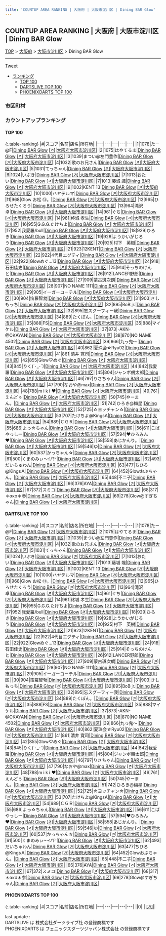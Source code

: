 ```yaml
---
title: 'COUNTUP AREA RANKING | 大阪府 | 大阪市淀川区 | Dining BAR Glow'
---
```

## COUNTUP AREA RANKING | 大阪府 | 大阪市淀川区 | Dining BAR Glow

[TOP](/darts/rank/) > [大阪府](/darts/rank/大阪府/) > [大阪市淀川区](/darts/rank/大阪府/大阪市淀川区/) > Dining BAR Glow

___

<a href="https://twitter.com/share?ref_src=twsrc%5Etfw" data-text="COUNTUP AREA RANKING | 大阪府大阪市淀川区Dining BAR Glow" class="twitter-share-button" data-hashtags="DARTSLIVE,PHOENIXDARTS,darts,ダーツ" data-show-count="false">Tweet</a>

* [ランキング](#カウントアップランキング)
    * [TOP 100](#top-100)
    * [DARTSLIVE TOP 100](#dartslive-top-100)
    * [PHOENIXDARTS TOP 100](#phoenixdarts-top-100)

### 市区町村

<ul>

</ul>

### カウントアップランキング

#### TOP 100



{:.table-ranking}
|#|スコア|名前|店名|所在地|
|---|---|---|---|---|
|1|1078|<span class="rank-name-dl">たー@F</span>|<a href="/darts/rank/shops/6be3a99541d612bb0d9b047a20a7ba1e.html">Dining BAR Glow</a> <a href="https://search.dartslive.com/jp/shop/6be3a99541d612bb0d9b047a20a7ba1e">[↗]</a>|<a href="/darts/rank/大阪府/大阪市淀川区">大阪府大阪市淀川区</a>|
|2|1075|<span class="rank-name-dl">はやてるま</span>|<a href="/darts/rank/shops/6be3a99541d612bb0d9b047a20a7ba1e.html">Dining BAR Glow</a> <a href="https://search.dartslive.com/jp/shop/6be3a99541d612bb0d9b047a20a7ba1e">[↗]</a>|<a href="/darts/rank/大阪府/大阪市淀川区">大阪府大阪市淀川区</a>|
|3|1039|<span class="rank-name-dl">まつい@左門豊作</span>|<a href="/darts/rank/shops/6be3a99541d612bb0d9b047a20a7ba1e.html">Dining BAR Glow</a> <a href="https://search.dartslive.com/jp/shop/6be3a99541d612bb0d9b047a20a7ba1e">[↗]</a>|<a href="/darts/rank/大阪府/大阪市淀川区">大阪府大阪市淀川区</a>|
|4|1032|<span class="rank-name-dl">歌のお兄さん</span>|<a href="/darts/rank/shops/6be3a99541d612bb0d9b047a20a7ba1e.html">Dining BAR Glow</a> <a href="https://search.dartslive.com/jp/shop/6be3a99541d612bb0d9b047a20a7ba1e">[↗]</a>|<a href="/darts/rank/大阪府/大阪市淀川区">大阪府大阪市淀川区</a>|
|5|1031|<span class="rank-name-dl">てっちゃん</span>|<a href="/darts/rank/shops/6be3a99541d612bb0d9b047a20a7ba1e.html">Dining BAR Glow</a> <a href="https://search.dartslive.com/jp/shop/6be3a99541d612bb0d9b047a20a7ba1e">[↗]</a>|<a href="/darts/rank/大阪府/大阪市淀川区">大阪府大阪市淀川区</a>|
|6|1024|<span class="rank-name-dl">いぶき</span>|<a href="/darts/rank/shops/6be3a99541d612bb0d9b047a20a7ba1e.html">Dining BAR Glow</a> <a href="https://search.dartslive.com/jp/shop/6be3a99541d612bb0d9b047a20a7ba1e">[↗]</a>|<a href="/darts/rank/大阪府/大阪市淀川区">大阪府大阪市淀川区</a>|
|7|1013|<span class="rank-name-dl">おたい</span>|<a href="/darts/rank/shops/6be3a99541d612bb0d9b047a20a7ba1e.html">Dining BAR Glow</a> <a href="https://search.dartslive.com/jp/shop/6be3a99541d612bb0d9b047a20a7ba1e">[↗]</a>|<a href="/darts/rank/大阪府/大阪市淀川区">大阪府大阪市淀川区</a>|
|7|1013|<span class="rank-name-dl">藤城 颯</span>|<a href="/darts/rank/shops/6be3a99541d612bb0d9b047a20a7ba1e.html">Dining BAR Glow</a> <a href="https://search.dartslive.com/jp/shop/6be3a99541d612bb0d9b047a20a7ba1e">[↗]</a>|<a href="/darts/rank/大阪府/大阪市淀川区">大阪府大阪市淀川区</a>|
|9|1002|<span class="rank-name-dl">KENT 13</span>|<a href="/darts/rank/shops/6be3a99541d612bb0d9b047a20a7ba1e.html">Dining BAR Glow</a> <a href="https://search.dartslive.com/jp/shop/6be3a99541d612bb0d9b047a20a7ba1e">[↗]</a>|<a href="/darts/rank/大阪府/大阪市淀川区">大阪府大阪市淀川区</a>|
|10|1000|<span class="rank-name-dl">ハヤテルマ</span>|<a href="/darts/rank/shops/6be3a99541d612bb0d9b047a20a7ba1e.html">Dining BAR Glow</a> <a href="https://search.dartslive.com/jp/shop/6be3a99541d612bb0d9b047a20a7ba1e">[↗]</a>|<a href="/darts/rank/大阪府/大阪市淀川区">大阪府大阪市淀川区</a>|
|11|968|<span class="rank-name-dl">Glow お松 ⑬。</span>|<a href="/darts/rank/shops/6be3a99541d612bb0d9b047a20a7ba1e.html">Dining BAR Glow</a> <a href="https://search.dartslive.com/jp/shop/6be3a99541d612bb0d9b047a20a7ba1e">[↗]</a>|<a href="/darts/rank/大阪府/大阪市淀川区">大阪府大阪市淀川区</a>|
|12|965|<span class="rank-name-dl">ひろせたくろう</span>|<a href="/darts/rank/shops/6be3a99541d612bb0d9b047a20a7ba1e.html">Dining BAR Glow</a> <a href="https://search.dartslive.com/jp/shop/6be3a99541d612bb0d9b047a20a7ba1e">[↗]</a>|<a href="/darts/rank/大阪府/大阪市淀川区">大阪府大阪市淀川区</a>|
|13|964|<span class="rank-name-dl">滝沢　卓</span>|<a href="/darts/rank/shops/6be3a99541d612bb0d9b047a20a7ba1e.html">Dining BAR Glow</a> <a href="https://search.dartslive.com/jp/shop/6be3a99541d612bb0d9b047a20a7ba1e">[↗]</a>|<a href="/darts/rank/大阪府/大阪市淀川区">大阪府大阪市淀川区</a>|
|14|961|<span class="rank-name-dl">ぐち</span>|<a href="/darts/rank/shops/6be3a99541d612bb0d9b047a20a7ba1e.html">Dining BAR Glow</a> <a href="https://search.dartslive.com/jp/shop/6be3a99541d612bb0d9b047a20a7ba1e">[↗]</a>|<a href="/darts/rank/大阪府/大阪市淀川区">大阪府大阪市淀川区</a>|
|14|961|<span class="rank-name-dl">柊城 孝生</span>|<a href="/darts/rank/shops/6be3a99541d612bb0d9b047a20a7ba1e.html">Dining BAR Glow</a> <a href="https://search.dartslive.com/jp/shop/6be3a99541d612bb0d9b047a20a7ba1e">[↗]</a>|<a href="/darts/rank/大阪府/大阪市淀川区">大阪府大阪市淀川区</a>|
|16|955|<span class="rank-name-dl">G.G.G.たけちよ</span>|<a href="/darts/rank/shops/6be3a99541d612bb0d9b047a20a7ba1e.html">Dining BAR Glow</a> <a href="https://search.dartslive.com/jp/shop/6be3a99541d612bb0d9b047a20a7ba1e">[↗]</a>|<a href="/darts/rank/大阪府/大阪市淀川区">大阪府大阪市淀川区</a>|
|17|952|<span class="rank-name-dl">我愛羅/bull</span>|<a href="/darts/rank/shops/6be3a99541d612bb0d9b047a20a7ba1e.html">Dining BAR Glow</a> <a href="https://search.dartslive.com/jp/shop/6be3a99541d612bb0d9b047a20a7ba1e">[↗]</a>|<a href="/darts/rank/大阪府/大阪市淀川区">大阪府大阪市淀川区</a>|
|18|929|<span class="rank-name-dl">ひろき</span>|<a href="/darts/rank/shops/6be3a99541d612bb0d9b047a20a7ba1e.html">Dining BAR Glow</a> <a href="https://search.dartslive.com/jp/shop/6be3a99541d612bb0d9b047a20a7ba1e">[↗]</a>|<a href="/darts/rank/大阪府/大阪市淀川区">大阪府大阪市淀川区</a>|
|19|928|<span class="rank-name-dl">ようかいがじろう</span>|<a href="/darts/rank/shops/6be3a99541d612bb0d9b047a20a7ba1e.html">Dining BAR Glow</a> <a href="https://search.dartslive.com/jp/shop/6be3a99541d612bb0d9b047a20a7ba1e">[↗]</a>|<a href="/darts/rank/大阪府/大阪市淀川区">大阪府大阪市淀川区</a>|
|20|925|<span class="rank-name-dl">村下　英樹</span>|<a href="/darts/rank/shops/6be3a99541d612bb0d9b047a20a7ba1e.html">Dining BAR Glow</a> <a href="https://search.dartslive.com/jp/shop/6be3a99541d612bb0d9b047a20a7ba1e">[↗]</a>|<a href="/darts/rank/大阪府/大阪市淀川区">大阪府大阪市淀川区</a>|
|21|923|<span class="rank-name-dl">12KENT</span>|<a href="/darts/rank/shops/6be3a99541d612bb0d9b047a20a7ba1e.html">Dining BAR Glow</a> <a href="https://search.dartslive.com/jp/shop/6be3a99541d612bb0d9b047a20a7ba1e">[↗]</a>|<a href="/darts/rank/大阪府/大阪市淀川区">大阪府大阪市淀川区</a>|
|22|922|<span class="rank-name-dl">4代目エグティ</span>|<a href="/darts/rank/shops/6be3a99541d612bb0d9b047a20a7ba1e.html">Dining BAR Glow</a> <a href="https://search.dartslive.com/jp/shop/6be3a99541d612bb0d9b047a20a7ba1e">[↗]</a>|<a href="/darts/rank/大阪府/大阪市淀川区">大阪府大阪市淀川区</a>|
|22|922|<span class="rank-name-dl">Glowめぐ...13</span>|<a href="/darts/rank/shops/6be3a99541d612bb0d9b047a20a7ba1e.html">Dining BAR Glow</a> <a href="https://search.dartslive.com/jp/shop/6be3a99541d612bb0d9b047a20a7ba1e">[↗]</a>|<a href="/darts/rank/大阪府/大阪市淀川区">大阪府大阪市淀川区</a>|
|24|918|<span class="rank-name-dl">石田佳史</span>|<a href="/darts/rank/shops/6be3a99541d612bb0d9b047a20a7ba1e.html">Dining BAR Glow</a> <a href="https://search.dartslive.com/jp/shop/6be3a99541d612bb0d9b047a20a7ba1e">[↗]</a>|<a href="/darts/rank/大阪府/大阪市淀川区">大阪府大阪市淀川区</a>|
|25|914|<span class="rank-name-dl">そっちのけんと</span>|<a href="/darts/rank/shops/6be3a99541d612bb0d9b047a20a7ba1e.html">Dining BAR Glow</a> <a href="https://search.dartslive.com/jp/shop/6be3a99541d612bb0d9b047a20a7ba1e">[↗]</a>|<a href="/darts/rank/大阪府/大阪市淀川区">大阪府大阪市淀川区</a>|
|26|912|<span class="rank-name-dl">LANCER野郎</span>|<a href="/darts/rank/shops/6be3a99541d612bb0d9b047a20a7ba1e.html">Dining BAR Glow</a> <a href="https://search.dartslive.com/jp/shop/6be3a99541d612bb0d9b047a20a7ba1e">[↗]</a>|<a href="/darts/rank/大阪府/大阪市淀川区">大阪府大阪市淀川区</a>|
|27|909|<span class="rank-name-dl">蒙古斑次朗</span>|<a href="/darts/rank/shops/6be3a99541d612bb0d9b047a20a7ba1e.html">Dining BAR Glow</a> <a href="https://search.dartslive.com/jp/shop/6be3a99541d612bb0d9b047a20a7ba1e">[↗]</a>|<a href="/darts/rank/大阪府/大阪市淀川区">大阪府大阪市淀川区</a>|
|28|907|<span class="rank-name-dl">NO NAME 1111</span>|<a href="/darts/rank/shops/6be3a99541d612bb0d9b047a20a7ba1e.html">Dining BAR Glow</a> <a href="https://search.dartslive.com/jp/shop/6be3a99541d612bb0d9b047a20a7ba1e">[↗]</a>|<a href="/darts/rank/大阪府/大阪市淀川区">大阪府大阪市淀川区</a>|
|29|905|<span class="rank-name-dl">イーガーコーテル</span>|<a href="/darts/rank/shops/6be3a99541d612bb0d9b047a20a7ba1e.html">Dining BAR Glow</a> <a href="https://search.dartslive.com/jp/shop/6be3a99541d612bb0d9b047a20a7ba1e">[↗]</a>|<a href="/darts/rank/大阪府/大阪市淀川区">大阪府大阪市淀川区</a>|
|30|904|<span class="rank-name-dl">笛羅智勃</span>|<a href="/darts/rank/shops/6be3a99541d612bb0d9b047a20a7ba1e.html">Dining BAR Glow</a> <a href="https://search.dartslive.com/jp/shop/6be3a99541d612bb0d9b047a20a7ba1e">[↗]</a>|<a href="/darts/rank/大阪府/大阪市淀川区">大阪府大阪市淀川区</a>|
|31|903|<span class="rank-name-dl">きしもっち</span>|<a href="/darts/rank/shops/6be3a99541d612bb0d9b047a20a7ba1e.html">Dining BAR Glow</a> <a href="https://search.dartslive.com/jp/shop/6be3a99541d612bb0d9b047a20a7ba1e">[↗]</a>|<a href="/darts/rank/大阪府/大阪市淀川区">大阪府大阪市淀川区</a>|
|32|895|<span class="rank-name-dl">BoB jr.</span>|<a href="/darts/rank/shops/6be3a99541d612bb0d9b047a20a7ba1e.html">Dining BAR Glow</a> <a href="https://search.dartslive.com/jp/shop/6be3a99541d612bb0d9b047a20a7ba1e">[↗]</a>|<a href="/darts/rank/大阪府/大阪市淀川区">大阪府大阪市淀川区</a>|
|32|895|<span class="rank-name-dl">忘スグーフィー我</span>|<a href="/darts/rank/shops/6be3a99541d612bb0d9b047a20a7ba1e.html">Dining BAR Glow</a> <a href="https://search.dartslive.com/jp/shop/6be3a99541d612bb0d9b047a20a7ba1e">[↗]</a>|<a href="/darts/rank/大阪府/大阪市淀川区">大阪府大阪市淀川区</a>|
|34|889|<span class="rank-name-dl">たくぽん。</span>|<a href="/darts/rank/shops/6be3a99541d612bb0d9b047a20a7ba1e.html">Dining BAR Glow</a> <a href="https://search.dartslive.com/jp/shop/6be3a99541d612bb0d9b047a20a7ba1e">[↗]</a>|<a href="/darts/rank/大阪府/大阪市淀川区">大阪府大阪市淀川区</a>|
|35|888|<span class="rank-name-dl">FS</span>|<a href="/darts/rank/shops/6be3a99541d612bb0d9b047a20a7ba1e.html">Dining BAR Glow</a> <a href="https://search.dartslive.com/jp/shop/6be3a99541d612bb0d9b047a20a7ba1e">[↗]</a>|<a href="/darts/rank/大阪府/大阪市淀川区">大阪府大阪市淀川区</a>|
|35|888|<span class="rank-name-dl">マイケル</span>|<a href="/darts/rank/shops/6be3a99541d612bb0d9b047a20a7ba1e.html">Dining BAR Glow</a> <a href="https://search.dartslive.com/jp/shop/6be3a99541d612bb0d9b047a20a7ba1e">[↗]</a>|<a href="/darts/rank/大阪府/大阪市淀川区">大阪府大阪市淀川区</a>|
|37|873|<span class="rank-name-dl">-AKN-@OKAYAN</span>|<a href="/darts/rank/shops/6be3a99541d612bb0d9b047a20a7ba1e.html">Dining BAR Glow</a> <a href="https://search.dartslive.com/jp/shop/6be3a99541d612bb0d9b047a20a7ba1e">[↗]</a>|<a href="/darts/rank/大阪府/大阪市淀川区">大阪府大阪市淀川区</a>|
|38|870|<span class="rank-name-dl">NO NAME 4502</span>|<a href="/darts/rank/shops/6be3a99541d612bb0d9b047a20a7ba1e.html">Dining BAR Glow</a> <a href="https://search.dartslive.com/jp/shop/6be3a99541d612bb0d9b047a20a7ba1e">[↗]</a>|<a href="/darts/rank/大阪府/大阪市淀川区">大阪府大阪市淀川区</a>|
|39|866|<span class="rank-name-dl">九っ鬼〜</span>|<a href="/darts/rank/shops/6be3a99541d612bb0d9b047a20a7ba1e.html">Dining BAR Glow</a> <a href="https://search.dartslive.com/jp/shop/6be3a99541d612bb0d9b047a20a7ba1e">[↗]</a>|<a href="/darts/rank/大阪府/大阪市淀川区">大阪府大阪市淀川区</a>|
|40|862|<span class="rank-name-dl">夏珠会☆Ryu02</span>|<a href="/darts/rank/shops/6be3a99541d612bb0d9b047a20a7ba1e.html">Dining BAR Glow</a> <a href="https://search.dartslive.com/jp/shop/6be3a99541d612bb0d9b047a20a7ba1e">[↗]</a>|<a href="/darts/rank/大阪府/大阪市淀川区">大阪府大阪市淀川区</a>|
|41|861|<span class="rank-name-dl">清井 寛司</span>|<a href="/darts/rank/shops/6be3a99541d612bb0d9b047a20a7ba1e.html">Dining BAR Glow</a> <a href="https://search.dartslive.com/jp/shop/6be3a99541d612bb0d9b047a20a7ba1e">[↗]</a>|<a href="/darts/rank/大阪府/大阪市淀川区">大阪府大阪市淀川区</a>|
|42|855|<span class="rank-name-dl">Glow♡めぐ</span>|<a href="/darts/rank/shops/6be3a99541d612bb0d9b047a20a7ba1e.html">Dining BAR Glow</a> <a href="https://search.dartslive.com/jp/shop/6be3a99541d612bb0d9b047a20a7ba1e">[↗]</a>|<a href="/darts/rank/大阪府/大阪市淀川区">大阪府大阪市淀川区</a>|
|43|845|<span class="rank-name-dl">りく(´･_･`)</span>|<a href="/darts/rank/shops/6be3a99541d612bb0d9b047a20a7ba1e.html">Dining BAR Glow</a> <a href="https://search.dartslive.com/jp/shop/6be3a99541d612bb0d9b047a20a7ba1e">[↗]</a>|<a href="/darts/rank/大阪府/大阪市淀川区">大阪府大阪市淀川区</a>|
|44|842|<span class="rank-name-dl">我愛羅</span>|<a href="/darts/rank/shops/6be3a99541d612bb0d9b047a20a7ba1e.html">Dining BAR Glow</a> <a href="https://search.dartslive.com/jp/shop/6be3a99541d612bb0d9b047a20a7ba1e">[↗]</a>|<a href="/darts/rank/大阪府/大阪市淀川区">大阪府大阪市淀川区</a>|
|45|804|<span class="rank-name-dl">ジャンボ鶴太郎</span>|<a href="/darts/rank/shops/6be3a99541d612bb0d9b047a20a7ba1e.html">Dining BAR Glow</a> <a href="https://search.dartslive.com/jp/shop/6be3a99541d612bb0d9b047a20a7ba1e">[↗]</a>|<a href="/darts/rank/大阪府/大阪市淀川区">大阪府大阪市淀川区</a>|
|46|797|<span class="rank-name-dl">りさちゃん</span>|<a href="/darts/rank/shops/6be3a99541d612bb0d9b047a20a7ba1e.html">Dining BAR Glow</a> <a href="https://search.dartslive.com/jp/shop/6be3a99541d612bb0d9b047a20a7ba1e">[↗]</a>|<a href="/darts/rank/大阪府/大阪市淀川区">大阪府大阪市淀川区</a>|
|47|790|<span class="rank-name-dl">なおや@max</span>|<a href="/darts/rank/shops/6be3a99541d612bb0d9b047a20a7ba1e.html">Dining BAR Glow</a> <a href="https://search.dartslive.com/jp/shop/6be3a99541d612bb0d9b047a20a7ba1e">[↗]</a>|<a href="/darts/rank/大阪府/大阪市淀川区">大阪府大阪市淀川区</a>|
|48|788|<span class="rank-name-dl">m i k i ❤︎</span>|<a href="/darts/rank/shops/6be3a99541d612bb0d9b047a20a7ba1e.html">Dining BAR Glow</a> <a href="https://search.dartslive.com/jp/shop/6be3a99541d612bb0d9b047a20a7ba1e">[↗]</a>|<a href="/darts/rank/大阪府/大阪市淀川区">大阪府大阪市淀川区</a>|
|49|761|<span class="rank-name-dl">えんどぅ</span>|<a href="/darts/rank/shops/6be3a99541d612bb0d9b047a20a7ba1e.html">Dining BAR Glow</a> <a href="https://search.dartslive.com/jp/shop/6be3a99541d612bb0d9b047a20a7ba1e">[↗]</a>|<a href="/darts/rank/大阪府/大阪市淀川区">大阪府大阪市淀川区</a>|
|50|745|<span class="rank-name-dl">やーまん。</span>|<a href="/darts/rank/shops/6be3a99541d612bb0d9b047a20a7ba1e.html">Dining BAR Glow</a> <a href="https://search.dartslive.com/jp/shop/6be3a99541d612bb0d9b047a20a7ba1e">[↗]</a>|<a href="/darts/rank/大阪府/大阪市淀川区">大阪府大阪市淀川区</a>|
|51|742|<span class="rank-name-dl">ひろき@梅星</span>|<a href="/darts/rank/shops/6be3a99541d612bb0d9b047a20a7ba1e.html">Dining BAR Glow</a> <a href="https://search.dartslive.com/jp/shop/6be3a99541d612bb0d9b047a20a7ba1e">[↗]</a>|<a href="/darts/rank/大阪府/大阪市淀川区">大阪府大阪市淀川区</a>|
|52|725|<span class="rank-name-dl">☆ヨッチャン☆</span>|<a href="/darts/rank/shops/6be3a99541d612bb0d9b047a20a7ba1e.html">Dining BAR Glow</a> <a href="https://search.dartslive.com/jp/shop/6be3a99541d612bb0d9b047a20a7ba1e">[↗]</a>|<a href="/darts/rank/大阪府/大阪市淀川区">大阪府大阪市淀川区</a>|
|53|707|<span class="rank-name-dl">たけちよ@KingsA</span>|<a href="/darts/rank/shops/6be3a99541d612bb0d9b047a20a7ba1e.html">Dining BAR Glow</a> <a href="https://search.dartslive.com/jp/shop/6be3a99541d612bb0d9b047a20a7ba1e">[↗]</a>|<a href="/darts/rank/大阪府/大阪市淀川区">大阪府大阪市淀川区</a>|
|54|689|<span class="rank-name-dl">ＣＧＲ</span>|<a href="/darts/rank/shops/6be3a99541d612bb0d9b047a20a7ba1e.html">Dining BAR Glow</a> <a href="https://search.dartslive.com/jp/shop/6be3a99541d612bb0d9b047a20a7ba1e">[↗]</a>|<a href="/darts/rank/大阪府/大阪市淀川区">大阪府大阪市淀川区</a>|
|55|686|<span class="rank-name-dl">よっ☆ちゃん</span>|<a href="/darts/rank/shops/6be3a99541d612bb0d9b047a20a7ba1e.html">Dining BAR Glow</a> <a href="https://search.dartslive.com/jp/shop/6be3a99541d612bb0d9b047a20a7ba1e">[↗]</a>|<a href="/darts/rank/大阪府/大阪市淀川区">大阪府大阪市淀川区</a>|
|56|611|<span class="rank-name-dl">こばやっしー</span>|<a href="/darts/rank/shops/6be3a99541d612bb0d9b047a20a7ba1e.html">Dining BAR Glow</a> <a href="https://search.dartslive.com/jp/shop/6be3a99541d612bb0d9b047a20a7ba1e">[↗]</a>|<a href="/darts/rank/大阪府/大阪市淀川区">大阪府大阪市淀川区</a>|
|57|594|<span class="rank-name-dl">❤ひろみん❤</span>|<a href="/darts/rank/shops/6be3a99541d612bb0d9b047a20a7ba1e.html">Dining BAR Glow</a> <a href="https://search.dartslive.com/jp/shop/6be3a99541d612bb0d9b047a20a7ba1e">[↗]</a>|<a href="/darts/rank/大阪府/大阪市淀川区">大阪府大阪市淀川区</a>|
|58|558|<span class="rank-name-dl">あじかんり。</span>|<a href="/darts/rank/shops/6be3a99541d612bb0d9b047a20a7ba1e.html">Dining BAR Glow</a> <a href="https://search.dartslive.com/jp/shop/6be3a99541d612bb0d9b047a20a7ba1e">[↗]</a>|<a href="/darts/rank/大阪府/大阪市淀川区">大阪府大阪市淀川区</a>|
|59|546|<span class="rank-name-dl">ゆ</span>|<a href="/darts/rank/shops/6be3a99541d612bb0d9b047a20a7ba1e.html">Dining BAR Glow</a> <a href="https://search.dartslive.com/jp/shop/6be3a99541d612bb0d9b047a20a7ba1e">[↗]</a>|<a href="/darts/rank/大阪府/大阪市淀川区">大阪府大阪市淀川区</a>|
|60|537|<span class="rank-name-dl">かっちゃん☆</span>|<a href="/darts/rank/shops/6be3a99541d612bb0d9b047a20a7ba1e.html">Dining BAR Glow</a> <a href="https://search.dartslive.com/jp/shop/6be3a99541d612bb0d9b047a20a7ba1e">[↗]</a>|<a href="/darts/rank/大阪府/大阪市淀川区">大阪府大阪市淀川区</a>|
|61|500|<span class="rank-name-dl">くまのみぃ～ｲﾉ㌣</span>|<a href="/darts/rank/shops/6be3a99541d612bb0d9b047a20a7ba1e.html">Dining BAR Glow</a> <a href="https://search.dartslive.com/jp/shop/6be3a99541d612bb0d9b047a20a7ba1e">[↗]</a>|<a href="/darts/rank/大阪府/大阪市淀川区">大阪府大阪市淀川区</a>|
|62|493|<span class="rank-name-dl">だいちゅわん</span>|<a href="/darts/rank/shops/6be3a99541d612bb0d9b047a20a7ba1e.html">Dining BAR Glow</a> <a href="https://search.dartslive.com/jp/shop/6be3a99541d612bb0d9b047a20a7ba1e">[↗]</a>|<a href="/darts/rank/大阪府/大阪市淀川区">大阪府大阪市淀川区</a>|
|63|477|<span class="rank-name-dl">ちひろ@KingsＡ</span>|<a href="/darts/rank/shops/6be3a99541d612bb0d9b047a20a7ba1e.html">Dining BAR Glow</a> <a href="https://search.dartslive.com/jp/shop/6be3a99541d612bb0d9b047a20a7ba1e">[↗]</a>|<a href="/darts/rank/大阪府/大阪市淀川区">大阪府大阪市淀川区</a>|
|64|452|<span class="rank-name-dl">Glowおぶちゃん。</span>|<a href="/darts/rank/shops/6be3a99541d612bb0d9b047a20a7ba1e.html">Dining BAR Glow</a> <a href="https://search.dartslive.com/jp/shop/6be3a99541d612bb0d9b047a20a7ba1e">[↗]</a>|<a href="/darts/rank/大阪府/大阪市淀川区">大阪府大阪市淀川区</a>|
|65|448|<span class="rank-name-dl">不二子</span>|<a href="/darts/rank/shops/6be3a99541d612bb0d9b047a20a7ba1e.html">Dining BAR Glow</a> <a href="https://search.dartslive.com/jp/shop/6be3a99541d612bb0d9b047a20a7ba1e">[↗]</a>|<a href="/darts/rank/大阪府/大阪市淀川区">大阪府大阪市淀川区</a>|
|66|376|<span class="rank-name-dl">AYA</span>|<a href="/darts/rank/shops/6be3a99541d612bb0d9b047a20a7ba1e.html">Dining BAR Glow</a> <a href="https://search.dartslive.com/jp/shop/6be3a99541d612bb0d9b047a20a7ba1e">[↗]</a>|<a href="/darts/rank/大阪府/大阪市淀川区">大阪府大阪市淀川区</a>|
|67|372|<span class="rank-name-dl">スミコ</span>|<a href="/darts/rank/shops/6be3a99541d612bb0d9b047a20a7ba1e.html">Dining BAR Glow</a> <a href="https://search.dartslive.com/jp/shop/6be3a99541d612bb0d9b047a20a7ba1e">[↗]</a>|<a href="/darts/rank/大阪府/大阪市淀川区">大阪府大阪市淀川区</a>|
|68|317|<span class="rank-name-dl">＊ακσ＊参</span>|<a href="/darts/rank/shops/6be3a99541d612bb0d9b047a20a7ba1e.html">Dining BAR Glow</a> <a href="https://search.dartslive.com/jp/shop/6be3a99541d612bb0d9b047a20a7ba1e">[↗]</a>|<a href="/darts/rank/大阪府/大阪市淀川区">大阪府大阪市淀川区</a>|
|69|278|<span class="rank-name-dl">Glow@すぎちゃん</span>|<a href="/darts/rank/shops/6be3a99541d612bb0d9b047a20a7ba1e.html">Dining BAR Glow</a> <a href="https://search.dartslive.com/jp/shop/6be3a99541d612bb0d9b047a20a7ba1e">[↗]</a>|<a href="/darts/rank/大阪府/大阪市淀川区">大阪府大阪市淀川区</a>|


#### DARTSLIVE TOP 100



{:.table-ranking}
|#|スコア|名前|店名|所在地|
|---|---|---|---|---|
|1|1078|<span class="rank-name-dl">たー@F</span>|<a href="/darts/rank/shops/6be3a99541d612bb0d9b047a20a7ba1e.html">Dining BAR Glow</a> <a href="https://search.dartslive.com/jp/shop/6be3a99541d612bb0d9b047a20a7ba1e">[↗]</a>|<a href="/darts/rank/大阪府/大阪市淀川区">大阪府大阪市淀川区</a>|
|2|1075|<span class="rank-name-dl">はやてるま</span>|<a href="/darts/rank/shops/6be3a99541d612bb0d9b047a20a7ba1e.html">Dining BAR Glow</a> <a href="https://search.dartslive.com/jp/shop/6be3a99541d612bb0d9b047a20a7ba1e">[↗]</a>|<a href="/darts/rank/大阪府/大阪市淀川区">大阪府大阪市淀川区</a>|
|3|1039|<span class="rank-name-dl">まつい@左門豊作</span>|<a href="/darts/rank/shops/6be3a99541d612bb0d9b047a20a7ba1e.html">Dining BAR Glow</a> <a href="https://search.dartslive.com/jp/shop/6be3a99541d612bb0d9b047a20a7ba1e">[↗]</a>|<a href="/darts/rank/大阪府/大阪市淀川区">大阪府大阪市淀川区</a>|
|4|1032|<span class="rank-name-dl">歌のお兄さん</span>|<a href="/darts/rank/shops/6be3a99541d612bb0d9b047a20a7ba1e.html">Dining BAR Glow</a> <a href="https://search.dartslive.com/jp/shop/6be3a99541d612bb0d9b047a20a7ba1e">[↗]</a>|<a href="/darts/rank/大阪府/大阪市淀川区">大阪府大阪市淀川区</a>|
|5|1031|<span class="rank-name-dl">てっちゃん</span>|<a href="/darts/rank/shops/6be3a99541d612bb0d9b047a20a7ba1e.html">Dining BAR Glow</a> <a href="https://search.dartslive.com/jp/shop/6be3a99541d612bb0d9b047a20a7ba1e">[↗]</a>|<a href="/darts/rank/大阪府/大阪市淀川区">大阪府大阪市淀川区</a>|
|6|1024|<span class="rank-name-dl">いぶき</span>|<a href="/darts/rank/shops/6be3a99541d612bb0d9b047a20a7ba1e.html">Dining BAR Glow</a> <a href="https://search.dartslive.com/jp/shop/6be3a99541d612bb0d9b047a20a7ba1e">[↗]</a>|<a href="/darts/rank/大阪府/大阪市淀川区">大阪府大阪市淀川区</a>|
|7|1013|<span class="rank-name-dl">おたい</span>|<a href="/darts/rank/shops/6be3a99541d612bb0d9b047a20a7ba1e.html">Dining BAR Glow</a> <a href="https://search.dartslive.com/jp/shop/6be3a99541d612bb0d9b047a20a7ba1e">[↗]</a>|<a href="/darts/rank/大阪府/大阪市淀川区">大阪府大阪市淀川区</a>|
|7|1013|<span class="rank-name-dl">藤城 颯</span>|<a href="/darts/rank/shops/6be3a99541d612bb0d9b047a20a7ba1e.html">Dining BAR Glow</a> <a href="https://search.dartslive.com/jp/shop/6be3a99541d612bb0d9b047a20a7ba1e">[↗]</a>|<a href="/darts/rank/大阪府/大阪市淀川区">大阪府大阪市淀川区</a>|
|9|1002|<span class="rank-name-dl">KENT 13</span>|<a href="/darts/rank/shops/6be3a99541d612bb0d9b047a20a7ba1e.html">Dining BAR Glow</a> <a href="https://search.dartslive.com/jp/shop/6be3a99541d612bb0d9b047a20a7ba1e">[↗]</a>|<a href="/darts/rank/大阪府/大阪市淀川区">大阪府大阪市淀川区</a>|
|10|1000|<span class="rank-name-dl">ハヤテルマ</span>|<a href="/darts/rank/shops/6be3a99541d612bb0d9b047a20a7ba1e.html">Dining BAR Glow</a> <a href="https://search.dartslive.com/jp/shop/6be3a99541d612bb0d9b047a20a7ba1e">[↗]</a>|<a href="/darts/rank/大阪府/大阪市淀川区">大阪府大阪市淀川区</a>|
|11|968|<span class="rank-name-dl">Glow お松 ⑬。</span>|<a href="/darts/rank/shops/6be3a99541d612bb0d9b047a20a7ba1e.html">Dining BAR Glow</a> <a href="https://search.dartslive.com/jp/shop/6be3a99541d612bb0d9b047a20a7ba1e">[↗]</a>|<a href="/darts/rank/大阪府/大阪市淀川区">大阪府大阪市淀川区</a>|
|12|965|<span class="rank-name-dl">ひろせたくろう</span>|<a href="/darts/rank/shops/6be3a99541d612bb0d9b047a20a7ba1e.html">Dining BAR Glow</a> <a href="https://search.dartslive.com/jp/shop/6be3a99541d612bb0d9b047a20a7ba1e">[↗]</a>|<a href="/darts/rank/大阪府/大阪市淀川区">大阪府大阪市淀川区</a>|
|13|964|<span class="rank-name-dl">滝沢　卓</span>|<a href="/darts/rank/shops/6be3a99541d612bb0d9b047a20a7ba1e.html">Dining BAR Glow</a> <a href="https://search.dartslive.com/jp/shop/6be3a99541d612bb0d9b047a20a7ba1e">[↗]</a>|<a href="/darts/rank/大阪府/大阪市淀川区">大阪府大阪市淀川区</a>|
|14|961|<span class="rank-name-dl">ぐち</span>|<a href="/darts/rank/shops/6be3a99541d612bb0d9b047a20a7ba1e.html">Dining BAR Glow</a> <a href="https://search.dartslive.com/jp/shop/6be3a99541d612bb0d9b047a20a7ba1e">[↗]</a>|<a href="/darts/rank/大阪府/大阪市淀川区">大阪府大阪市淀川区</a>|
|14|961|<span class="rank-name-dl">柊城 孝生</span>|<a href="/darts/rank/shops/6be3a99541d612bb0d9b047a20a7ba1e.html">Dining BAR Glow</a> <a href="https://search.dartslive.com/jp/shop/6be3a99541d612bb0d9b047a20a7ba1e">[↗]</a>|<a href="/darts/rank/大阪府/大阪市淀川区">大阪府大阪市淀川区</a>|
|16|955|<span class="rank-name-dl">G.G.G.たけちよ</span>|<a href="/darts/rank/shops/6be3a99541d612bb0d9b047a20a7ba1e.html">Dining BAR Glow</a> <a href="https://search.dartslive.com/jp/shop/6be3a99541d612bb0d9b047a20a7ba1e">[↗]</a>|<a href="/darts/rank/大阪府/大阪市淀川区">大阪府大阪市淀川区</a>|
|17|952|<span class="rank-name-dl">我愛羅/bull</span>|<a href="/darts/rank/shops/6be3a99541d612bb0d9b047a20a7ba1e.html">Dining BAR Glow</a> <a href="https://search.dartslive.com/jp/shop/6be3a99541d612bb0d9b047a20a7ba1e">[↗]</a>|<a href="/darts/rank/大阪府/大阪市淀川区">大阪府大阪市淀川区</a>|
|18|929|<span class="rank-name-dl">ひろき</span>|<a href="/darts/rank/shops/6be3a99541d612bb0d9b047a20a7ba1e.html">Dining BAR Glow</a> <a href="https://search.dartslive.com/jp/shop/6be3a99541d612bb0d9b047a20a7ba1e">[↗]</a>|<a href="/darts/rank/大阪府/大阪市淀川区">大阪府大阪市淀川区</a>|
|19|928|<span class="rank-name-dl">ようかいがじろう</span>|<a href="/darts/rank/shops/6be3a99541d612bb0d9b047a20a7ba1e.html">Dining BAR Glow</a> <a href="https://search.dartslive.com/jp/shop/6be3a99541d612bb0d9b047a20a7ba1e">[↗]</a>|<a href="/darts/rank/大阪府/大阪市淀川区">大阪府大阪市淀川区</a>|
|20|925|<span class="rank-name-dl">村下　英樹</span>|<a href="/darts/rank/shops/6be3a99541d612bb0d9b047a20a7ba1e.html">Dining BAR Glow</a> <a href="https://search.dartslive.com/jp/shop/6be3a99541d612bb0d9b047a20a7ba1e">[↗]</a>|<a href="/darts/rank/大阪府/大阪市淀川区">大阪府大阪市淀川区</a>|
|21|923|<span class="rank-name-dl">12KENT</span>|<a href="/darts/rank/shops/6be3a99541d612bb0d9b047a20a7ba1e.html">Dining BAR Glow</a> <a href="https://search.dartslive.com/jp/shop/6be3a99541d612bb0d9b047a20a7ba1e">[↗]</a>|<a href="/darts/rank/大阪府/大阪市淀川区">大阪府大阪市淀川区</a>|
|22|922|<span class="rank-name-dl">4代目エグティ</span>|<a href="/darts/rank/shops/6be3a99541d612bb0d9b047a20a7ba1e.html">Dining BAR Glow</a> <a href="https://search.dartslive.com/jp/shop/6be3a99541d612bb0d9b047a20a7ba1e">[↗]</a>|<a href="/darts/rank/大阪府/大阪市淀川区">大阪府大阪市淀川区</a>|
|22|922|<span class="rank-name-dl">Glowめぐ...13</span>|<a href="/darts/rank/shops/6be3a99541d612bb0d9b047a20a7ba1e.html">Dining BAR Glow</a> <a href="https://search.dartslive.com/jp/shop/6be3a99541d612bb0d9b047a20a7ba1e">[↗]</a>|<a href="/darts/rank/大阪府/大阪市淀川区">大阪府大阪市淀川区</a>|
|24|918|<span class="rank-name-dl">石田佳史</span>|<a href="/darts/rank/shops/6be3a99541d612bb0d9b047a20a7ba1e.html">Dining BAR Glow</a> <a href="https://search.dartslive.com/jp/shop/6be3a99541d612bb0d9b047a20a7ba1e">[↗]</a>|<a href="/darts/rank/大阪府/大阪市淀川区">大阪府大阪市淀川区</a>|
|25|914|<span class="rank-name-dl">そっちのけんと</span>|<a href="/darts/rank/shops/6be3a99541d612bb0d9b047a20a7ba1e.html">Dining BAR Glow</a> <a href="https://search.dartslive.com/jp/shop/6be3a99541d612bb0d9b047a20a7ba1e">[↗]</a>|<a href="/darts/rank/大阪府/大阪市淀川区">大阪府大阪市淀川区</a>|
|26|912|<span class="rank-name-dl">LANCER野郎</span>|<a href="/darts/rank/shops/6be3a99541d612bb0d9b047a20a7ba1e.html">Dining BAR Glow</a> <a href="https://search.dartslive.com/jp/shop/6be3a99541d612bb0d9b047a20a7ba1e">[↗]</a>|<a href="/darts/rank/大阪府/大阪市淀川区">大阪府大阪市淀川区</a>|
|27|909|<span class="rank-name-dl">蒙古斑次朗</span>|<a href="/darts/rank/shops/6be3a99541d612bb0d9b047a20a7ba1e.html">Dining BAR Glow</a> <a href="https://search.dartslive.com/jp/shop/6be3a99541d612bb0d9b047a20a7ba1e">[↗]</a>|<a href="/darts/rank/大阪府/大阪市淀川区">大阪府大阪市淀川区</a>|
|28|907|<span class="rank-name-dl">NO NAME 1111</span>|<a href="/darts/rank/shops/6be3a99541d612bb0d9b047a20a7ba1e.html">Dining BAR Glow</a> <a href="https://search.dartslive.com/jp/shop/6be3a99541d612bb0d9b047a20a7ba1e">[↗]</a>|<a href="/darts/rank/大阪府/大阪市淀川区">大阪府大阪市淀川区</a>|
|29|905|<span class="rank-name-dl">イーガーコーテル</span>|<a href="/darts/rank/shops/6be3a99541d612bb0d9b047a20a7ba1e.html">Dining BAR Glow</a> <a href="https://search.dartslive.com/jp/shop/6be3a99541d612bb0d9b047a20a7ba1e">[↗]</a>|<a href="/darts/rank/大阪府/大阪市淀川区">大阪府大阪市淀川区</a>|
|30|904|<span class="rank-name-dl">笛羅智勃</span>|<a href="/darts/rank/shops/6be3a99541d612bb0d9b047a20a7ba1e.html">Dining BAR Glow</a> <a href="https://search.dartslive.com/jp/shop/6be3a99541d612bb0d9b047a20a7ba1e">[↗]</a>|<a href="/darts/rank/大阪府/大阪市淀川区">大阪府大阪市淀川区</a>|
|31|903|<span class="rank-name-dl">きしもっち</span>|<a href="/darts/rank/shops/6be3a99541d612bb0d9b047a20a7ba1e.html">Dining BAR Glow</a> <a href="https://search.dartslive.com/jp/shop/6be3a99541d612bb0d9b047a20a7ba1e">[↗]</a>|<a href="/darts/rank/大阪府/大阪市淀川区">大阪府大阪市淀川区</a>|
|32|895|<span class="rank-name-dl">BoB jr.</span>|<a href="/darts/rank/shops/6be3a99541d612bb0d9b047a20a7ba1e.html">Dining BAR Glow</a> <a href="https://search.dartslive.com/jp/shop/6be3a99541d612bb0d9b047a20a7ba1e">[↗]</a>|<a href="/darts/rank/大阪府/大阪市淀川区">大阪府大阪市淀川区</a>|
|32|895|<span class="rank-name-dl">忘スグーフィー我</span>|<a href="/darts/rank/shops/6be3a99541d612bb0d9b047a20a7ba1e.html">Dining BAR Glow</a> <a href="https://search.dartslive.com/jp/shop/6be3a99541d612bb0d9b047a20a7ba1e">[↗]</a>|<a href="/darts/rank/大阪府/大阪市淀川区">大阪府大阪市淀川区</a>|
|34|889|<span class="rank-name-dl">たくぽん。</span>|<a href="/darts/rank/shops/6be3a99541d612bb0d9b047a20a7ba1e.html">Dining BAR Glow</a> <a href="https://search.dartslive.com/jp/shop/6be3a99541d612bb0d9b047a20a7ba1e">[↗]</a>|<a href="/darts/rank/大阪府/大阪市淀川区">大阪府大阪市淀川区</a>|
|35|888|<span class="rank-name-dl">FS</span>|<a href="/darts/rank/shops/6be3a99541d612bb0d9b047a20a7ba1e.html">Dining BAR Glow</a> <a href="https://search.dartslive.com/jp/shop/6be3a99541d612bb0d9b047a20a7ba1e">[↗]</a>|<a href="/darts/rank/大阪府/大阪市淀川区">大阪府大阪市淀川区</a>|
|35|888|<span class="rank-name-dl">マイケル</span>|<a href="/darts/rank/shops/6be3a99541d612bb0d9b047a20a7ba1e.html">Dining BAR Glow</a> <a href="https://search.dartslive.com/jp/shop/6be3a99541d612bb0d9b047a20a7ba1e">[↗]</a>|<a href="/darts/rank/大阪府/大阪市淀川区">大阪府大阪市淀川区</a>|
|37|873|<span class="rank-name-dl">-AKN-@OKAYAN</span>|<a href="/darts/rank/shops/6be3a99541d612bb0d9b047a20a7ba1e.html">Dining BAR Glow</a> <a href="https://search.dartslive.com/jp/shop/6be3a99541d612bb0d9b047a20a7ba1e">[↗]</a>|<a href="/darts/rank/大阪府/大阪市淀川区">大阪府大阪市淀川区</a>|
|38|870|<span class="rank-name-dl">NO NAME 4502</span>|<a href="/darts/rank/shops/6be3a99541d612bb0d9b047a20a7ba1e.html">Dining BAR Glow</a> <a href="https://search.dartslive.com/jp/shop/6be3a99541d612bb0d9b047a20a7ba1e">[↗]</a>|<a href="/darts/rank/大阪府/大阪市淀川区">大阪府大阪市淀川区</a>|
|39|866|<span class="rank-name-dl">九っ鬼〜</span>|<a href="/darts/rank/shops/6be3a99541d612bb0d9b047a20a7ba1e.html">Dining BAR Glow</a> <a href="https://search.dartslive.com/jp/shop/6be3a99541d612bb0d9b047a20a7ba1e">[↗]</a>|<a href="/darts/rank/大阪府/大阪市淀川区">大阪府大阪市淀川区</a>|
|40|862|<span class="rank-name-dl">夏珠会☆Ryu02</span>|<a href="/darts/rank/shops/6be3a99541d612bb0d9b047a20a7ba1e.html">Dining BAR Glow</a> <a href="https://search.dartslive.com/jp/shop/6be3a99541d612bb0d9b047a20a7ba1e">[↗]</a>|<a href="/darts/rank/大阪府/大阪市淀川区">大阪府大阪市淀川区</a>|
|41|861|<span class="rank-name-dl">清井 寛司</span>|<a href="/darts/rank/shops/6be3a99541d612bb0d9b047a20a7ba1e.html">Dining BAR Glow</a> <a href="https://search.dartslive.com/jp/shop/6be3a99541d612bb0d9b047a20a7ba1e">[↗]</a>|<a href="/darts/rank/大阪府/大阪市淀川区">大阪府大阪市淀川区</a>|
|42|855|<span class="rank-name-dl">Glow♡めぐ</span>|<a href="/darts/rank/shops/6be3a99541d612bb0d9b047a20a7ba1e.html">Dining BAR Glow</a> <a href="https://search.dartslive.com/jp/shop/6be3a99541d612bb0d9b047a20a7ba1e">[↗]</a>|<a href="/darts/rank/大阪府/大阪市淀川区">大阪府大阪市淀川区</a>|
|43|845|<span class="rank-name-dl">りく(´･_･`)</span>|<a href="/darts/rank/shops/6be3a99541d612bb0d9b047a20a7ba1e.html">Dining BAR Glow</a> <a href="https://search.dartslive.com/jp/shop/6be3a99541d612bb0d9b047a20a7ba1e">[↗]</a>|<a href="/darts/rank/大阪府/大阪市淀川区">大阪府大阪市淀川区</a>|
|44|842|<span class="rank-name-dl">我愛羅</span>|<a href="/darts/rank/shops/6be3a99541d612bb0d9b047a20a7ba1e.html">Dining BAR Glow</a> <a href="https://search.dartslive.com/jp/shop/6be3a99541d612bb0d9b047a20a7ba1e">[↗]</a>|<a href="/darts/rank/大阪府/大阪市淀川区">大阪府大阪市淀川区</a>|
|45|804|<span class="rank-name-dl">ジャンボ鶴太郎</span>|<a href="/darts/rank/shops/6be3a99541d612bb0d9b047a20a7ba1e.html">Dining BAR Glow</a> <a href="https://search.dartslive.com/jp/shop/6be3a99541d612bb0d9b047a20a7ba1e">[↗]</a>|<a href="/darts/rank/大阪府/大阪市淀川区">大阪府大阪市淀川区</a>|
|46|797|<span class="rank-name-dl">りさちゃん</span>|<a href="/darts/rank/shops/6be3a99541d612bb0d9b047a20a7ba1e.html">Dining BAR Glow</a> <a href="https://search.dartslive.com/jp/shop/6be3a99541d612bb0d9b047a20a7ba1e">[↗]</a>|<a href="/darts/rank/大阪府/大阪市淀川区">大阪府大阪市淀川区</a>|
|47|790|<span class="rank-name-dl">なおや@max</span>|<a href="/darts/rank/shops/6be3a99541d612bb0d9b047a20a7ba1e.html">Dining BAR Glow</a> <a href="https://search.dartslive.com/jp/shop/6be3a99541d612bb0d9b047a20a7ba1e">[↗]</a>|<a href="/darts/rank/大阪府/大阪市淀川区">大阪府大阪市淀川区</a>|
|48|788|<span class="rank-name-dl">m i k i ❤︎</span>|<a href="/darts/rank/shops/6be3a99541d612bb0d9b047a20a7ba1e.html">Dining BAR Glow</a> <a href="https://search.dartslive.com/jp/shop/6be3a99541d612bb0d9b047a20a7ba1e">[↗]</a>|<a href="/darts/rank/大阪府/大阪市淀川区">大阪府大阪市淀川区</a>|
|49|761|<span class="rank-name-dl">えんどぅ</span>|<a href="/darts/rank/shops/6be3a99541d612bb0d9b047a20a7ba1e.html">Dining BAR Glow</a> <a href="https://search.dartslive.com/jp/shop/6be3a99541d612bb0d9b047a20a7ba1e">[↗]</a>|<a href="/darts/rank/大阪府/大阪市淀川区">大阪府大阪市淀川区</a>|
|50|745|<span class="rank-name-dl">やーまん。</span>|<a href="/darts/rank/shops/6be3a99541d612bb0d9b047a20a7ba1e.html">Dining BAR Glow</a> <a href="https://search.dartslive.com/jp/shop/6be3a99541d612bb0d9b047a20a7ba1e">[↗]</a>|<a href="/darts/rank/大阪府/大阪市淀川区">大阪府大阪市淀川区</a>|
|51|742|<span class="rank-name-dl">ひろき@梅星</span>|<a href="/darts/rank/shops/6be3a99541d612bb0d9b047a20a7ba1e.html">Dining BAR Glow</a> <a href="https://search.dartslive.com/jp/shop/6be3a99541d612bb0d9b047a20a7ba1e">[↗]</a>|<a href="/darts/rank/大阪府/大阪市淀川区">大阪府大阪市淀川区</a>|
|52|725|<span class="rank-name-dl">☆ヨッチャン☆</span>|<a href="/darts/rank/shops/6be3a99541d612bb0d9b047a20a7ba1e.html">Dining BAR Glow</a> <a href="https://search.dartslive.com/jp/shop/6be3a99541d612bb0d9b047a20a7ba1e">[↗]</a>|<a href="/darts/rank/大阪府/大阪市淀川区">大阪府大阪市淀川区</a>|
|53|707|<span class="rank-name-dl">たけちよ@KingsA</span>|<a href="/darts/rank/shops/6be3a99541d612bb0d9b047a20a7ba1e.html">Dining BAR Glow</a> <a href="https://search.dartslive.com/jp/shop/6be3a99541d612bb0d9b047a20a7ba1e">[↗]</a>|<a href="/darts/rank/大阪府/大阪市淀川区">大阪府大阪市淀川区</a>|
|54|689|<span class="rank-name-dl">ＣＧＲ</span>|<a href="/darts/rank/shops/6be3a99541d612bb0d9b047a20a7ba1e.html">Dining BAR Glow</a> <a href="https://search.dartslive.com/jp/shop/6be3a99541d612bb0d9b047a20a7ba1e">[↗]</a>|<a href="/darts/rank/大阪府/大阪市淀川区">大阪府大阪市淀川区</a>|
|55|686|<span class="rank-name-dl">よっ☆ちゃん</span>|<a href="/darts/rank/shops/6be3a99541d612bb0d9b047a20a7ba1e.html">Dining BAR Glow</a> <a href="https://search.dartslive.com/jp/shop/6be3a99541d612bb0d9b047a20a7ba1e">[↗]</a>|<a href="/darts/rank/大阪府/大阪市淀川区">大阪府大阪市淀川区</a>|
|56|611|<span class="rank-name-dl">こばやっしー</span>|<a href="/darts/rank/shops/6be3a99541d612bb0d9b047a20a7ba1e.html">Dining BAR Glow</a> <a href="https://search.dartslive.com/jp/shop/6be3a99541d612bb0d9b047a20a7ba1e">[↗]</a>|<a href="/darts/rank/大阪府/大阪市淀川区">大阪府大阪市淀川区</a>|
|57|594|<span class="rank-name-dl">❤ひろみん❤</span>|<a href="/darts/rank/shops/6be3a99541d612bb0d9b047a20a7ba1e.html">Dining BAR Glow</a> <a href="https://search.dartslive.com/jp/shop/6be3a99541d612bb0d9b047a20a7ba1e">[↗]</a>|<a href="/darts/rank/大阪府/大阪市淀川区">大阪府大阪市淀川区</a>|
|58|558|<span class="rank-name-dl">あじかんり。</span>|<a href="/darts/rank/shops/6be3a99541d612bb0d9b047a20a7ba1e.html">Dining BAR Glow</a> <a href="https://search.dartslive.com/jp/shop/6be3a99541d612bb0d9b047a20a7ba1e">[↗]</a>|<a href="/darts/rank/大阪府/大阪市淀川区">大阪府大阪市淀川区</a>|
|59|546|<span class="rank-name-dl">ゆ</span>|<a href="/darts/rank/shops/6be3a99541d612bb0d9b047a20a7ba1e.html">Dining BAR Glow</a> <a href="https://search.dartslive.com/jp/shop/6be3a99541d612bb0d9b047a20a7ba1e">[↗]</a>|<a href="/darts/rank/大阪府/大阪市淀川区">大阪府大阪市淀川区</a>|
|60|537|<span class="rank-name-dl">かっちゃん☆</span>|<a href="/darts/rank/shops/6be3a99541d612bb0d9b047a20a7ba1e.html">Dining BAR Glow</a> <a href="https://search.dartslive.com/jp/shop/6be3a99541d612bb0d9b047a20a7ba1e">[↗]</a>|<a href="/darts/rank/大阪府/大阪市淀川区">大阪府大阪市淀川区</a>|
|61|500|<span class="rank-name-dl">くまのみぃ～ｲﾉ㌣</span>|<a href="/darts/rank/shops/6be3a99541d612bb0d9b047a20a7ba1e.html">Dining BAR Glow</a> <a href="https://search.dartslive.com/jp/shop/6be3a99541d612bb0d9b047a20a7ba1e">[↗]</a>|<a href="/darts/rank/大阪府/大阪市淀川区">大阪府大阪市淀川区</a>|
|62|493|<span class="rank-name-dl">だいちゅわん</span>|<a href="/darts/rank/shops/6be3a99541d612bb0d9b047a20a7ba1e.html">Dining BAR Glow</a> <a href="https://search.dartslive.com/jp/shop/6be3a99541d612bb0d9b047a20a7ba1e">[↗]</a>|<a href="/darts/rank/大阪府/大阪市淀川区">大阪府大阪市淀川区</a>|
|63|477|<span class="rank-name-dl">ちひろ@KingsＡ</span>|<a href="/darts/rank/shops/6be3a99541d612bb0d9b047a20a7ba1e.html">Dining BAR Glow</a> <a href="https://search.dartslive.com/jp/shop/6be3a99541d612bb0d9b047a20a7ba1e">[↗]</a>|<a href="/darts/rank/大阪府/大阪市淀川区">大阪府大阪市淀川区</a>|
|64|452|<span class="rank-name-dl">Glowおぶちゃん。</span>|<a href="/darts/rank/shops/6be3a99541d612bb0d9b047a20a7ba1e.html">Dining BAR Glow</a> <a href="https://search.dartslive.com/jp/shop/6be3a99541d612bb0d9b047a20a7ba1e">[↗]</a>|<a href="/darts/rank/大阪府/大阪市淀川区">大阪府大阪市淀川区</a>|
|65|448|<span class="rank-name-dl">不二子</span>|<a href="/darts/rank/shops/6be3a99541d612bb0d9b047a20a7ba1e.html">Dining BAR Glow</a> <a href="https://search.dartslive.com/jp/shop/6be3a99541d612bb0d9b047a20a7ba1e">[↗]</a>|<a href="/darts/rank/大阪府/大阪市淀川区">大阪府大阪市淀川区</a>|
|66|376|<span class="rank-name-dl">AYA</span>|<a href="/darts/rank/shops/6be3a99541d612bb0d9b047a20a7ba1e.html">Dining BAR Glow</a> <a href="https://search.dartslive.com/jp/shop/6be3a99541d612bb0d9b047a20a7ba1e">[↗]</a>|<a href="/darts/rank/大阪府/大阪市淀川区">大阪府大阪市淀川区</a>|
|67|372|<span class="rank-name-dl">スミコ</span>|<a href="/darts/rank/shops/6be3a99541d612bb0d9b047a20a7ba1e.html">Dining BAR Glow</a> <a href="https://search.dartslive.com/jp/shop/6be3a99541d612bb0d9b047a20a7ba1e">[↗]</a>|<a href="/darts/rank/大阪府/大阪市淀川区">大阪府大阪市淀川区</a>|
|68|317|<span class="rank-name-dl">＊ακσ＊参</span>|<a href="/darts/rank/shops/6be3a99541d612bb0d9b047a20a7ba1e.html">Dining BAR Glow</a> <a href="https://search.dartslive.com/jp/shop/6be3a99541d612bb0d9b047a20a7ba1e">[↗]</a>|<a href="/darts/rank/大阪府/大阪市淀川区">大阪府大阪市淀川区</a>|
|69|278|<span class="rank-name-dl">Glow@すぎちゃん</span>|<a href="/darts/rank/shops/6be3a99541d612bb0d9b047a20a7ba1e.html">Dining BAR Glow</a> <a href="https://search.dartslive.com/jp/shop/6be3a99541d612bb0d9b047a20a7ba1e">[↗]</a>|<a href="/darts/rank/大阪府/大阪市淀川区">大阪府大阪市淀川区</a>|


#### PHOENIXDARTS TOP 100



{:.table-ranking}
|#|スコア|名前|店名|所在地|
|---|---|---|---|---|
||0|<span class="rank-name-dl"> </span>|<a href="/darts/rank/shops/.html"></a> <a href="">[↗]</a>|<a href="/darts/rank//"></a>|


<div class="footer border-top border-gray-light mt-5 pt-3 text-right text-gray">
    last update : <span style="font-weight: italic" id="foot_last_modified"></span><br />
    DARTSLIVE は 株式会社ダーツライブ社 の登録商標です<br />
    PHOENIXDARTS は フェニックスダーツジャパン株式会社 の登録商標です<br />
</div>

<script src="https://cdnjs.cloudflare.com/ajax/libs/jquery.tablesorter/2.31.3/js/jquery.tablesorter.min.js" integrity="sha512-qzgd5cYSZcosqpzpn7zF2ZId8f/8CHmFKZ8j7mU4OUXTNRd5g+ZHBPsgKEwoqxCtdQvExE5LprwwPAgoicguNg==" crossorigin="anonymous" referrerpolicy="no-referrer"></script>
<link rel="stylesheet" href="https://cdnjs.cloudflare.com/ajax/libs/jquery.tablesorter/2.31.3/css/theme.default.min.css" integrity="sha512-wghhOJkjQX0Lh3NSWvNKeZ0ZpNn+SPVXX1Qyc9OCaogADktxrBiBdKGDoqVUOyhStvMBmJQ8ZdMHiR3wuEq8+w==" crossorigin="anonymous" referrerpolicy="no-referrer" />
<script>
$(function() {
    $(".table-ranking").tablesorter({sortList:[[0, 0]]});
    $("#foot_last_modified").text(formatDate(new Date(document.lastModified), 'yyyy-MM-dd HH:mm:ss'));
});
</script>

<script async src="https://platform.twitter.com/widgets.js" charset="utf-8"></script>